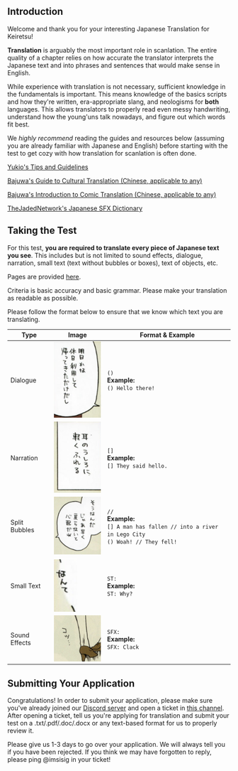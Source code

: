 ## Introduction

Welcome and thank you for your interesting Japanese Translation for Keiretsu!

**Translation** is arguably the most important role in scanlation. The entire quality of a chapter relies on how accurate the translator interprets the Japanese text and into phrases and sentences that would make sense in English.

While experience with translation is not necessary, sufficient knowledge in the fundamentals is important. This means knowledge of the basics scripts and how they're written, era-appropriate slang, and neologisms for **both** languages. This allows translators to properly read even messy handwriting, understand how the young'uns talk nowadays, and figure out which words fit best.

We *highly recommend* reading the guides and resources below (assuming you are already familiar with Japanese and English) before starting with the test to get cozy with how translation for scanlation is often done.

[Yukio's Tips and Guidelines](https://drive.google.com/open?id=127kL3bXV2QRiEfkD_TNLLikMSXkhm63b)

[Bajuwa's Guide to Cultural Translation (Chinese, applicable to any)](https://docs.google.com/document/d/1d0XMJbR_zkksXqs8UwbFi0583KuBF97A44bA6DBY1bo/edit?tab=t.0)

[Bajuwa's Introduction to Comic Translation (Chinese, applicable to any)](https://docs.google.com/document/d/1bvqLhEO8ipTnIZqHtdBpczpYMwjdfx8RmRq5YhyHZJg/edit?tab=t.0)

[TheJadedNetwork's Japanese SFX Dictionary](https://thejadednetwork.com/sfx/)


## Taking the Test

For this test, **you are required to translate every piece of Japanese text you see**. This includes but is not limited to sound effects, dialogue, narration, small text (text without bubbles or boxes), text of objects, etc.

Pages are provided [here](https://drive.google.com/drive/folders/1KIxxtq_svzHump9hcyzgGhcPtBD481-4?usp=sharing).

Criteria is basic accuracy and basic grammar. Please make your translation as readable as possible.

Please follow the format below to ensure that we know which text you are translating.

| Type            | Image                        | Format & Example                                                                                   |
|-----------------|-----------------------------|----------------------------------------------------------------------------------------------------|
| Dialogue        | ![Dialogue](assets/dialogue.png)      | `()` <br> **Example:**<br> `() Hello there!` |
| Narration       | ![Narration](assets/narration.png)    | `[]` <br> **Example:**<br> `[] They said hello.` |
| Split Bubbles   | ![Split](assets/split.png)            | `//` <br> **Example:**<br> `[] A man has fallen // into a river in Lego City` <br> `() Woah! // They fell!` |
| Small Text      | ![Small Text](assets/st.png)           | `ST:` <br> **Example:**<br> `ST: Why?` |
| Sound Effects   | ![SFX](assets/sfx.png)                | `SFX:` <br> **Example:**<br> `SFX: Clack` |


## Submitting Your Application

Congratulations! In order to submit your application, please make sure you've already joined our [Discord server](https://staff.keiretsu.cc) and open a ticket in [this channel](https://discordapp.com/channels/1131989690715754602/1167557074662731857). After opening a ticket, tell us you're applying for translation and submit your test on a .txt/.pdf/.doc/.docx or any text-based format for us to properly review it.

Please give us 1-3 days to go over your application. We will always tell you if you have been rejected. If you think we may have forgotten to reply, please ping @imsisig in your ticket!
